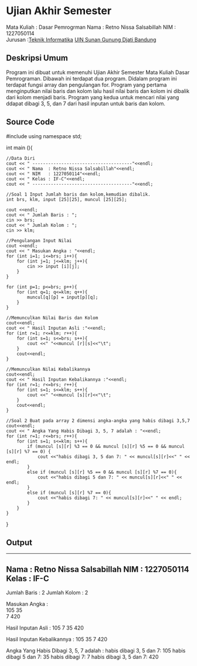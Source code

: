 # Ujian Akhir Semester 
Mata Kuliah 	: Dasar Pemrogrman
Nama		: Retno Nissa Salsabillah
NIM		: 1227050114	
Jurusan		:[Teknik Informatika](http://if.uinsgd.ac.id/) [UIN Sunan Gunung Djati Bandung](https://uinsgd.ac.id/) 

## Deskripsi Umum
Program  ini dibuat untuk memenuhi Ujian Akhir Semester Mata Kuliah Dasar Pemrograman.
Dibawah ini terdapat dua program. Didalam program ini terdapat fungsi array dan pengulangan for. 
Program yang pertama menginputkan nilai baris dan kolom lalu hasil nilai baris dan kolom ini dibalik dari kolom menjadi baris.
Program yang kedua untuk mencari nilai yang ddapat dibagi 3, 5, dan 7 dari hasil inputan untuk baris dan kolom.

## Source Code
#include <iostream>
using namespace std;

int main (){
	
	//Data Diri
	cout << " --------------------------------------"<<endl;
	cout << " Nama  : Retno Nissa Salsabillah"<<endl;
	cout << " NIM   : 1227050114"<<endl;
	cout << " Kelas : IF-C"<<endl;
	cout << " --------------------------------------"<<endl;
	
	//Soal 1 Input Jumlah baris dan kolom,kemudian dibalik.
	int brs, klm, input [25][25], muncul [25][25];
	
	cout <<endl;
	cout << " Jumlah Baris : ";
	cin >> brs;
	cout << " Jumlah Kolom : ";
	cin >> klm;
	
	//Pengulangan Input Nilai
	cout <<endl;
	cout << " Masukan Angka : "<<endl;
	for (int i=1; i<=brs; i++){
		for (int j=1; j<=klm; j++){
			cin >> input [i][j];
		}
	}
	
	for (int p=1; p<=brs; p++){
		for (int q=1; q<=klm; q++){
			muncul[q][p] = input[p][q];
		}
	}
	
	//Memunculkan Nilai Baris dan Kolom
	cout<<endl;
	cout << " Hasil Inputan Asli :"<<endl;
	for (int r=1; r<=klm; r++){
		for (int s=1; s<=brs; s++){
			cout <<" "<<muncul [r][s]<<"\t";
		}
		cout<<endl;
	}
	
	//Memunculkan Nilai Kebalikannya
	cout<<endl;
	cout << " Hasil Inputan Kebalikannya :"<<endl;
	for (int r=1; r<=brs; r++){
		for (int s=1; s<=klm; s++){
			cout <<" "<<muncul [s][r]<<"\t";
		}
		cout<<endl;
	}
	
	//Soal 2 Buat pada array 2 dimensi angka-angka yang habis dibagi 3,5,7
	cout<<endl;
	cout << " Angka Yang Habis Dibagi 3, 5, 7 adalah : "<<endl;
	for (int r=1; r<=brs; r++){
		for (int s=1; s<=klm; s++){
			if (muncul [s][r] %3 == 0 && muncul [s][r] %5 == 0 && muncul [s][r] %7 == 0) {
				cout <<"habis dibagi 3, 5 dan 7: " << muncul[s][r]<<" " << endl;
			}
			else if (muncul [s][r] %5 == 0 && muncul [s][r] %7 == 0){
				cout <<"habis dibagi 5 dan 7: " << muncul[s][r]<<" " << endl;
			}  
			else if (muncul [s][r] %7 == 0){
				cout <<"habis dibagi 7: " << muncul[s][r]<<" " << endl;
			}
		}
	}
}
## Output
	
 --------------------------------------
 Nama  : Retno Nissa Salsabillah
 NIM   : 1227050114
 Kelas : IF-C
 --------------------------------------

 Jumlah Baris : 2
 Jumlah Kolom : 2

 Masukan Angka :	
105	
35	
7
420
	
 Hasil Inputan Asli :
 105  	7
 35      420

 Hasil Inputan Kebalikannya :
 105     35
 7       420
	
 Angka Yang Habis Dibagi 3, 5, 7 adalah :
habis dibagi 3, 5 dan 7: 105
habis dibagi 5 dan 7: 35
habis dibagi 7: 7
habis dibagi 3, 5 dan 7: 420
